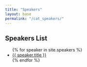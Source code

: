 ```yaml
---
title: "Speakers"
layout: base
permalink: "/cat_speakers/"
---
```


## Speakers List

<ul>
  {% for speaker in site.speakers %}
    <li><a href="{{ speaker.url }}">{{ speaker.title }}</a></li>
  {% endfor %}
</ul>
